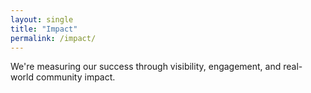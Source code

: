```yaml
---
layout: single
title: "Impact"
permalink: /impact/
---
```


We're measuring our success through visibility, engagement, and real-world community impact.
